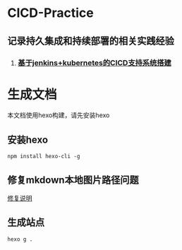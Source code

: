 # CICD-Practice
记录持久集成和持续部署的相关实践经验
---
1. ### [基于jenkins+kubernetes的CICD支持系统搭建](https://nathanhex.github.io/CICD-Practice/)
# 生成文档
本文档使用hexo构建，请先安装hexo
## 安装hexo

```shell
npm install hexo-cli -g
```
## 修复mkdown本地图片路径问题
[修复说明](https://www.jianshu.com/p/bbbcbb7c4911)
## 生成站点
```shell
hexo g .
```